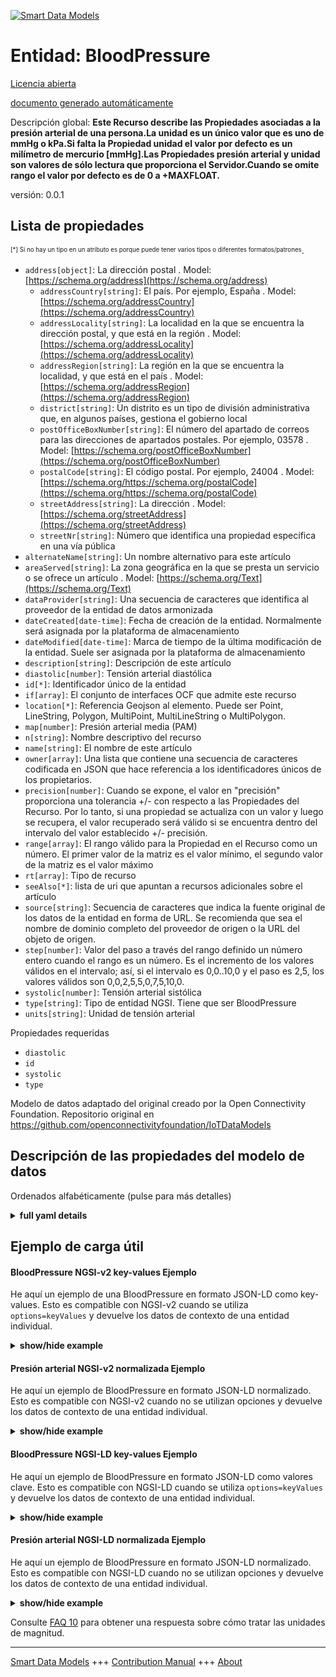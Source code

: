 <!-- 10-Header -->    
[![Smart Data Models](https://smartdatamodels.org/wp-content/uploads/2022/01/SmartDataModels_logo.png "Logo")](https://smartdatamodels.org)    
Entidad: BloodPressure    
======================<!-- /10-Header -->    
<!-- 15-License -->    
[Licencia abierta](https://github.com/smart-data-models//dataModel.OCF/blob/master/BloodPressure/LICENSE.md)    
[documento generado automáticamente](https://docs.google.com/presentation/d/e/2PACX-1vTs-Ng5dIAwkg91oTTUdt8ua7woBXhPnwavZ0FxgR8BsAI_Ek3C5q97Nd94HS8KhP-r_quD4H0fgyt3/pub?start=false&loop=false&delayms=3000#slide=id.gb715ace035_0_60)    
<!-- /15-License -->    
<!-- 20-Description -->    
Descripción global: **Este Recurso describe las Propiedades asociadas a la presión arterial de una persona.La unidad es un único valor que es uno de mmHg o kPa.Si falta la Propiedad unidad el valor por defecto es un milímetro de mercurio [mmHg].Las Propiedades presión arterial y unidad son valores de sólo lectura que proporciona el Servidor.Cuando se omite rango el valor por defecto es de 0 a +MAXFLOAT.**    
versión: 0.0.1    
<!-- /20-Description -->    
<!-- 30-PropertiesList -->    
## Lista de propiedades    
<sup><sub>[*] Si no hay un tipo en un atributo es porque puede tener varios tipos o diferentes formatos/patrones</sub></sup>.    
- `address[object]`: La dirección postal  . Model: [https://schema.org/address](https://schema.org/address)	- `addressCountry[string]`: El país. Por ejemplo, España  . Model: [https://schema.org/addressCountry](https://schema.org/addressCountry)    
	- `addressLocality[string]`: La localidad en la que se encuentra la dirección postal, y que está en la región  . Model: [https://schema.org/addressLocality](https://schema.org/addressLocality)    
	- `addressRegion[string]`: La región en la que se encuentra la localidad, y que está en el país  . Model: [https://schema.org/addressRegion](https://schema.org/addressRegion)    
	- `district[string]`: Un distrito es un tipo de división administrativa que, en algunos países, gestiona el gobierno local      
	- `postOfficeBoxNumber[string]`: El número del apartado de correos para las direcciones de apartados postales. Por ejemplo, 03578  . Model: [https://schema.org/postOfficeBoxNumber](https://schema.org/postOfficeBoxNumber)    
	- `postalCode[string]`: El código postal. Por ejemplo, 24004  . Model: [https://schema.org/https://schema.org/postalCode](https://schema.org/https://schema.org/postalCode)    
	- `streetAddress[string]`: La dirección  . Model: [https://schema.org/streetAddress](https://schema.org/streetAddress)    
	- `streetNr[string]`: Número que identifica una propiedad específica en una vía pública      
- `alternateName[string]`: Un nombre alternativo para este artículo  - `areaServed[string]`: La zona geográfica en la que se presta un servicio o se ofrece un artículo  . Model: [https://schema.org/Text](https://schema.org/Text)- `dataProvider[string]`: Una secuencia de caracteres que identifica al proveedor de la entidad de datos armonizada  - `dateCreated[date-time]`: Fecha de creación de la entidad. Normalmente será asignada por la plataforma de almacenamiento  - `dateModified[date-time]`: Marca de tiempo de la última modificación de la entidad. Suele ser asignada por la plataforma de almacenamiento  - `description[string]`: Descripción de este artículo  - `diastolic[number]`: Tensión arterial diastólica  - `id[*]`: Identificador único de la entidad  - `if[array]`: El conjunto de interfaces OCF que admite este recurso  - `location[*]`: Referencia Geojson al elemento. Puede ser Point, LineString, Polygon, MultiPoint, MultiLineString o MultiPolygon.  - `map[number]`: Presión arterial media (PAM)  - `n[string]`: Nombre descriptivo del recurso  - `name[string]`: El nombre de este artículo  - `owner[array]`: Una lista que contiene una secuencia de caracteres codificada en JSON que hace referencia a los identificadores únicos de los propietarios.  - `precision[number]`: Cuando se expone, el valor en "precisión" proporciona una tolerancia +/- con respecto a las Propiedades del Recurso. Por lo tanto, si una propiedad se actualiza con un valor y luego se recupera, el valor recuperado será válido si se encuentra dentro del intervalo del valor establecido +/- precisión.  - `range[array]`: El rango válido para la Propiedad en el Recurso como un número. El primer valor de la matriz es el valor mínimo, el segundo valor de la matriz es el valor máximo  - `rt[array]`: Tipo de recurso  - `seeAlso[*]`: lista de uri que apuntan a recursos adicionales sobre el artículo  - `source[string]`: Secuencia de caracteres que indica la fuente original de los datos de la entidad en forma de URL. Se recomienda que sea el nombre de dominio completo del proveedor de origen o la URL del objeto de origen.  - `step[number]`: Valor del paso a través del rango definido un número entero cuando el rango es un número.  Es el incremento de los valores válidos en el intervalo; así, si el intervalo es 0,0..10,0 y el paso es 2,5, los valores válidos son 0,0,2,5,5,0,7,5,10,0.  - `systolic[number]`: Tensión arterial sistólica  - `type[string]`: Tipo de entidad NGSI. Tiene que ser BloodPressure  - `units[string]`: Unidad de tensión arterial  <!-- /30-PropertiesList -->    
<!-- 35-RequiredProperties -->    
Propiedades requeridas    
- `diastolic`  - `id`  - `systolic`  - `type`  <!-- /35-RequiredProperties -->    
<!-- 40-RequiredProperties -->    
Modelo de datos adaptado del original creado por la Open Connectivity Foundation. Repositorio original en https://github.com/openconnectivityfoundation/IoTDataModels    
<!-- /40-RequiredProperties -->    
<!-- 50-DataModelHeader -->    
## Descripción de las propiedades del modelo de datos    
Ordenados alfabéticamente (pulse para más detalles)    
<!-- /50-DataModelHeader -->    
<!-- 60-ModelYaml -->    
<details><summary><strong>full yaml details</strong></summary>      
```yaml    
BloodPressure:      
  description: 'This Resource describes the Properties associated with a person''s blood pressure.The unit is a single value that is one of mmHg or kPa.If the unit Property is missing the default is a millimeter of mercury [mmHg].The bloodpressure and unit Properties are read-only values that are provided by the Server.When range is omitted the default is 0 to +MAXFLOAT.'      
  properties:      
    address:      
      description: The mailing address      
      properties:      
        addressCountry:      
          description: 'The country. For example, Spain'      
          type: string      
          x-ngsi:      
            model: https://schema.org/addressCountry      
            type: Property      
        addressLocality:      
          description: 'The locality in which the street address is, and which is in the region'      
          type: string      
          x-ngsi:      
            model: https://schema.org/addressLocality      
            type: Property      
        addressRegion:      
          description: 'The region in which the locality is, and which is in the country'      
          type: string      
          x-ngsi:      
            model: https://schema.org/addressRegion      
            type: Property      
        district:      
          description: 'A district is a type of administrative division that, in some countries, is managed by the local government'      
          type: string      
          x-ngsi:      
            type: Property      
        postOfficeBoxNumber:      
          description: 'The post office box number for PO box addresses. For example, 03578'      
          type: string      
          x-ngsi:      
            model: https://schema.org/postOfficeBoxNumber      
            type: Property      
        postalCode:      
          description: 'The postal code. For example, 24004'      
          type: string      
          x-ngsi:      
            model: https://schema.org/https://schema.org/postalCode      
            type: Property      
        streetAddress:      
          description: The street address      
          type: string      
          x-ngsi:      
            model: https://schema.org/streetAddress      
            type: Property      
        streetNr:      
          description: Number identifying a specific property on a public street      
          type: string      
          x-ngsi:      
            type: Property      
      type: object      
      x-ngsi:      
        model: https://schema.org/address      
        type: Property      
    alternateName:      
      description: An alternative name for this item      
      type: string      
      x-ngsi:      
        type: Property      
    areaServed:      
      description: The geographic area where a service or offered item is provided      
      type: string      
      x-ngsi:      
        model: https://schema.org/Text      
        type: Property      
    dataProvider:      
      description: A sequence of characters identifying the provider of the harmonised data entity      
      type: string      
      x-ngsi:      
        type: Property      
    dateCreated:      
      description: Entity creation timestamp. This will usually be allocated by the storage platform      
      format: date-time      
      type: string      
      x-ngsi:      
        type: Property      
    dateModified:      
      description: Timestamp of the last modification of the entity. This will usually be allocated by the storage platform      
      format: date-time      
      type: string      
      x-ngsi:      
        type: Property      
    description:      
      description: A description of this item      
      type: string      
      x-ngsi:      
        type: Property      
    diastolic:      
      description: Diastolic blood pressure      
      minimum: 0.0      
      readOnly: true      
      type: number      
      x-ngsi:      
        type: Property      
    id:      
      anyOf:      
        - description: Identifier format of any NGSI entity      
          maxLength: 256      
          minLength: 1      
          pattern: ^[\w\-\.\{\}\$\+\*\[\]`|~^@!,:\\]+$      
          type: string      
          x-ngsi:      
            type: Property      
        - description: Identifier format of any NGSI entity      
          format: uri      
          type: string      
          x-ngsi:      
            type: Property      
      description: Unique identifier of the entity      
      x-ngsi:      
        type: Property      
    if:      
      description: The OCF Interface set supported by this Resource      
      items:      
        enum:      
          - oic.if.s      
          - oic.if.baseline      
        maxLength: 64      
        type: string      
      minItems: 1      
      readOnly: true      
      type: array      
      uniqueItems: true      
      x-ngsi:      
        type: Property      
    location:      
      description: 'Geojson reference to the item. It can be Point, LineString, Polygon, MultiPoint, MultiLineString or MultiPolygon'      
      oneOf:      
        - description: Geojson reference to the item. Point      
          properties:      
            bbox:      
              items:      
                type: number      
              minItems: 4      
              type: array      
            coordinates:      
              items:      
                type: number      
              minItems: 2      
              type: array      
            type:      
              enum:      
                - Point      
              type: string      
          required:      
            - type      
            - coordinates      
          title: GeoJSON Point      
          type: object      
          x-ngsi:      
            type: GeoProperty      
        - description: Geojson reference to the item. LineString      
          properties:      
            bbox:      
              items:      
                type: number      
              minItems: 4      
              type: array      
            coordinates:      
              items:      
                items:      
                  type: number      
                minItems: 2      
                type: array      
              minItems: 2      
              type: array      
            type:      
              enum:      
                - LineString      
              type: string      
          required:      
            - type      
            - coordinates      
          title: GeoJSON LineString      
          type: object      
          x-ngsi:      
            type: GeoProperty      
        - description: Geojson reference to the item. Polygon      
          properties:      
            bbox:      
              items:      
                type: number      
              minItems: 4      
              type: array      
            coordinates:      
              items:      
                items:      
                  items:      
                    type: number      
                  minItems: 2      
                  type: array      
                minItems: 4      
                type: array      
              type: array      
            type:      
              enum:      
                - Polygon      
              type: string      
          required:      
            - type      
            - coordinates      
          title: GeoJSON Polygon      
          type: object      
          x-ngsi:      
            type: GeoProperty      
        - description: Geojson reference to the item. MultiPoint      
          properties:      
            bbox:      
              items:      
                type: number      
              minItems: 4      
              type: array      
            coordinates:      
              items:      
                items:      
                  type: number      
                minItems: 2      
                type: array      
              type: array      
            type:      
              enum:      
                - MultiPoint      
              type: string      
          required:      
            - type      
            - coordinates      
          title: GeoJSON MultiPoint      
          type: object      
          x-ngsi:      
            type: GeoProperty      
        - description: Geojson reference to the item. MultiLineString      
          properties:      
            bbox:      
              items:      
                type: number      
              minItems: 4      
              type: array      
            coordinates:      
              items:      
                items:      
                  items:      
                    type: number      
                  minItems: 2      
                  type: array      
                minItems: 2      
                type: array      
              type: array      
            type:      
              enum:      
                - MultiLineString      
              type: string      
          required:      
            - type      
            - coordinates      
          title: GeoJSON MultiLineString      
          type: object      
          x-ngsi:      
            type: GeoProperty      
        - description: Geojson reference to the item. MultiLineString      
          properties:      
            bbox:      
              items:      
                type: number      
              minItems: 4      
              type: array      
            coordinates:      
              items:      
                items:      
                  items:      
                    items:      
                      type: number      
                    minItems: 2      
                    type: array      
                  minItems: 4      
                  type: array      
                type: array      
              type: array      
            type:      
              enum:      
                - MultiPolygon      
              type: string      
          required:      
            - type      
            - coordinates      
          title: GeoJSON MultiPolygon      
          type: object      
          x-ngsi:      
            type: GeoProperty      
      x-ngsi:      
        type: GeoProperty      
    map:      
      description: Mean arterial pressure (MAP)      
      minimum: 0.0      
      readOnly: true      
      type: number      
      x-ngsi:      
        type: Property      
    n:      
      description: Friendly name of the Resource      
      maxLength: 64      
      readOnly: true      
      type: string      
      x-ngsi:      
        type: Property      
    name:      
      description: The name of this item      
      type: string      
      x-ngsi:      
        type: Property      
    owner:      
      description: A List containing a JSON encoded sequence of characters referencing the unique Ids of the owner(s)      
      items:      
        anyOf:      
          - description: Identifier format of any NGSI entity      
            maxLength: 256      
            minLength: 1      
            pattern: ^[\w\-\.\{\}\$\+\*\[\]`|~^@!,:\\]+$      
            type: string      
            x-ngsi:      
              type: Property      
          - description: Identifier format of any NGSI entity      
            format: uri      
            type: string      
            x-ngsi:      
              type: Property      
        description: Unique identifier of the entity      
        x-ngsi:      
          type: Property      
      type: array      
      x-ngsi:      
        type: Property      
    precision:      
      description: 'When exposed the value in ''precision'' provides a +/- tolerance against the Properties in the Resource. Thus if a Property is UPDATED to a value and that Property then RETRIEVED, the RETRIEVED value is valid if in the range of the set value +/- precision'      
      readOnly: true      
      type: number      
      x-ngsi:      
        type: Property      
    range:      
      description: 'The valid range for the Property in the Resource as a number. The first value in the array is the minimum value, the second value in the array is the maximum value'      
      items:      
        type: number      
      maxItems: 2      
      minItems: 2      
      readOnly: true      
      type: array      
      x-ngsi:      
        type: Property      
    rt:      
      description: Resource Type      
      items:      
        enum:      
          - oic.r.blood.pressure      
        maxLength: 64      
        type: string      
      minItems: 1      
      readOnly: true      
      type: array      
      uniqueItems: true      
      x-ngsi:      
        type: Property      
    seeAlso:      
      description: list of uri pointing to additional resources about the item      
      oneOf:      
        - items:      
            format: uri      
            type: string      
          minItems: 1      
          type: array      
        - format: uri      
          type: string      
      x-ngsi:      
        type: Property      
    source:      
      description: 'A sequence of characters giving the original source of the entity data as a URL. Recommended to be the fully qualified domain name of the source provider, or the URL to the source object'      
      type: string      
      x-ngsi:      
        type: Property      
    step:      
      description: 'Step value across the defined range an integer when the range is a number.  This is the increment for valid values across the range; so if range is 0.0..10.0 and step is 2.5 then valid values are 0.0,2.5,5.0,7.5,10.0'      
      readOnly: true      
      type: number      
      x-ngsi:      
        type: Property      
    systolic:      
      description: Systolic blood pressure      
      minimum: 0.0      
      readOnly: true      
      type: number      
      x-ngsi:      
        type: Property      
    type:      
      description: NGSI entity type. It has to be BloodPressure      
      enum:      
        - BloodPressure      
      type: string      
      x-ngsi:      
        type: Property      
    units:      
      default: mmHg      
      description: Blood pressure unit      
      enum:      
        - mmHg      
        - kPa      
      readOnly: true      
      type: string      
      x-ngsi:      
        type: Property      
  required:      
    - systolic      
    - diastolic      
    - id      
    - type      
  type: object      
  x-derived-from: https://raw.githubusercontent.com/openconnectivityfoundation/IoTDataModels/master/BloodPressureResURI.swagger.json      
  x-disclaimer: 'Redistribution and use in source and binary forms, with or without modification, are permitted  provided that the license conditions are met. Copyleft (c) 2022 Contributors to Smart Data Models Program'      
  x-license-url: https://github.com/smart-data-models/dataModel.OCF/blob/master/BloodPressure/LICENSE.md      
  x-model-schema: https://smart-data-models.github.io/dataModel.OCF/BloodPressure/schema.json      
  x-model-tags: OCF      
  x-version: 0.0.1      
```    
</details>      
<!-- /60-ModelYaml -->    
<!-- 70-MiddleNotes -->    
<!-- /70-MiddleNotes -->    
<!-- 80-Examples -->    
## Ejemplo de carga útil    
#### BloodPressure NGSI-v2 key-values Ejemplo    
He aquí un ejemplo de una BloodPressure en formato JSON-LD como key-values. Esto es compatible con NGSI-v2 cuando se utiliza `options=keyValues` y devuelve los datos de contexto de una entidad individual.    
<details><summary><strong>show/hide example</strong></summary>      
```json  
{  
  "id": "urn:ngsi-ld:BloodPressure:id:OYKZ:20915576",  
  "dateCreated": "2005-10-31T03:17:09Z",  
  "dateModified": "1974-09-20T19:41:22Z",  
  "source": "Energy heavy commercial threat military thank. Front dream hour",  
  "name": "To follow social degree experience. Someone ov",  
  "alternateName": "Add save add some. Defense agent performance by teach risk.",  
  "description": "Artist share often good here. Debate position series energy however. Catch hundred day score.",  
  "dataProvider": "May find base health gas magazine event. Tree way include build town politics",  
  "owner": [  
    "urn:ngsi-ld:BloodPressure:items:BYTR:17522837",  
    "urn:ngsi-ld:BloodPressure:items:TABG:05694523"  
  ],  
  "seeAlso": [  
    "urn:ngsi-ld:BloodPressure:items:SOMO:80156322"  
  ],  
  "location": {  
    "type": "Point",  
    "coordinates": [  
      -34.40316,  
      -27.475728  
    ]  
  },  
  "address": {  
    "streetAddress": "Effort guess more deal company. Past structure each conference",  
    "addressLocality": "Street physical computer art stuff.",  
    "addressRegion": "Never real operation fast",  
    "addressCountry": "Three south instead hand. Table general light so many quality. You open eas",  
    "postalCode": "Agent one eight final analysis model. Face all body school. Many shake right tonight ago hot season.",  
    "postOfficeBoxNumber": "Talk industry management show. Town stay treat future. National consider allow. Mind official as exist.",  
    "streetNr": "Smile institution hear born policy. Then artist camera actually. Want music threat nation series.",  
    "district": "While expert up tree pressure they approach study. Notice authority safe one operation left. Ground"  
  },  
  "areaServed": "Then know whether argue ",  
  "rt": [  
    "oic.r.blood.pressure"  
  ],  
  "map": 592.7,  
  "units": "kPa",  
  "systolic": 558.1,  
  "diastolic": 204.0,  
  "if": [  
    "oic.if.s"  
  ],  
  "range": [  
    94.2,  
    435.7  
  ],  
  "step": 955.5,  
  "precision": 787.6,  
  "n": "Officer front best identify everybody create board. Available c",  
  "type": "BloodPressure"  
}  
```  
</details>    
#### Presión arterial NGSI-v2 normalizada Ejemplo    
He aquí un ejemplo de BloodPressure en formato JSON-LD normalizado. Esto es compatible con NGSI-v2 cuando no se utilizan opciones y devuelve los datos de contexto de una entidad individual.    
<details><summary><strong>show/hide example</strong></summary>      
```json  
{  
  "id": "urn:ngsi-ld:BloodPressure:id:OYKZ:20915576",  
  "dateCreated": {  
    "type": "DateTime",  
    "value": "2005-10-31T03:17:09Z"  
  },  
  "dateModified": {  
    "type": "DateTime",  
    "value": "1974-09-20T19:41:22Z"  
  },  
  "source": {  
    "type": "Text",  
    "value": "Energy heavy commercial threat military thank. Front dream hour"  
  },  
  "name": {  
    "type": "Text",  
    "value": "To follow social degree experience. Someone ov"  
  },  
  "alternateName": {  
    "type": "Text",  
    "value": "Add save add some. Defense agent performance by teach risk."  
  },  
  "description": {  
    "type": "Text",  
    "value": "Artist share often good here. Debate position series energy however. Catch hundred day score."  
  },  
  "dataProvider": {  
    "type": "Text",  
    "value": "May find base health gas magazine event. Tree way include build town politics"  
  },  
  "owner": {  
    "type": "StructuredValue",  
    "value": [  
      "urn:ngsi-ld:BloodPressure:items:BYTR:17522837",  
      "urn:ngsi-ld:BloodPressure:items:TABG:05694523"  
    ]  
  },  
  "seeAlso": {  
    "type": "StructuredValue",  
    "value": [  
      "urn:ngsi-ld:BloodPressure:items:SOMO:80156322"  
    ]  
  },  
  "location": {  
    "type": "geo:json",  
    "value": {  
      "type": "Point",  
      "coordinates": [  
        -34.40316,  
        -27.475728  
      ]  
    }  
  },  
  "address": {  
    "type": "StructuredValue",  
    "value": {  
      "streetAddress": "Effort guess more deal company. Past structure each conference",  
      "addressLocality": "Street physical computer art stuff.",  
      "addressRegion": "Never real operation fast",  
      "addressCountry": "Three south instead hand. Table general light so many quality. You open eas",  
      "postalCode": "Agent one eight final analysis model. Face all body school. Many shake right tonight ago hot season.",  
      "postOfficeBoxNumber": "Talk industry management show. Town stay treat future. National consider allow. Mind official as exist.",  
      "streetNr": "Smile institution hear born policy. Then artist camera actually. Want music threat nation series.",  
      "district": "While expert up tree pressure they approach study. Notice authority safe one operation left. Ground"  
    }  
  },  
  "areaServed": {  
    "type": "Text",  
    "value": "Then know whether argue "  
  },  
  "rt": {  
    "type": "StructuredValue",  
    "value": [  
      "oic.r.blood.pressure"  
    ]  
  },  
  "map": {  
    "type": "Number",  
    "value": 592.7  
  },  
  "units": {  
    "type": "Text",  
    "value": "kPa"  
  },  
  "systolic": {  
    "type": "Number",  
    "value": 558.1  
  },  
  "diastolic": {  
    "type": "Number",  
    "value": 204.0  
  },  
  "if": {  
    "type": "StructuredValue",  
    "value": [  
      "oic.if.s"  
    ]  
  },  
  "range": {  
    "type": "StructuredValue",  
    "value": [  
      94.2,  
      435.7  
    ]  
  },  
  "step": {  
    "type": "Number",  
    "value": 955.5  
  },  
  "precision": {  
    "type": "Number",  
    "value": 787.6  
  },  
  "n": {  
    "type": "Text",  
    "value": "Officer front best identify everybody create board. Available c"  
  },  
  "type": "BloodPressure"  
}  
```  
</details>    
#### BloodPressure NGSI-LD key-values Ejemplo    
He aquí un ejemplo de BloodPressure en formato JSON-LD como valores clave. Esto es compatible con NGSI-LD cuando se utiliza `options=keyValues` y devuelve los datos de contexto de una entidad individual.    
<details><summary><strong>show/hide example</strong></summary>      
```json  
{  
  "id": "urn:ngsi-ld:BloodPressure:id:OYKZ:20915576",  
  "dateCreated": "2005-10-31T03:17:09Z",  
  "dateModified": "1974-09-20T19:41:22Z",  
  "source": "Energy heavy commercial threat military thank. Front dream hour",  
  "name": "To follow social degree experience. Someone ov",  
  "alternateName": "Add save add some. Defense agent performance by teach risk.",  
  "description": "Artist share often good here. Debate position series energy however. Catch hundred day score.",  
  "dataProvider": "May find base health gas magazine event. Tree way include build town politics",  
  "owner": [  
    "urn:ngsi-ld:BloodPressure:items:BYTR:17522837",  
    "urn:ngsi-ld:BloodPressure:items:TABG:05694523"  
  ],  
  "seeAlso": [  
    "urn:ngsi-ld:BloodPressure:items:SOMO:80156322"  
  ],  
  "location": {  
    "type": "Point",  
    "coordinates": [  
      -34.40316,  
      -27.475728  
    ]  
  },  
  "address": {  
    "streetAddress": "Effort guess more deal company. Past structure each conference",  
    "addressLocality": "Street physical computer art stuff.",  
    "addressRegion": "Never real operation fast",  
    "addressCountry": "Three south instead hand. Table general light so many quality. You open eas",  
    "postalCode": "Agent one eight final analysis model. Face all body school. Many shake right tonight ago hot season.",  
    "postOfficeBoxNumber": "Talk industry management show. Town stay treat future. National consider allow. Mind official as exist.",  
    "streetNr": "Smile institution hear born policy. Then artist camera actually. Want music threat nation series.",  
    "district": "While expert up tree pressure they approach study. Notice authority safe one operation left. Ground"  
  },  
  "areaServed": "Then know whether argue ",  
  "rt": [  
    "oic.r.blood.pressure"  
  ],  
  "map": 592.7,  
  "units": "kPa",  
  "systolic": 558.1,  
  "diastolic": 204.0,  
  "if": [  
    "oic.if.s"  
  ],  
  "range": [  
    94.2,  
    435.7  
  ],  
  "step": 955.5,  
  "precision": 787.6,  
  "n": "Officer front best identify everybody create board. Available c",  
  "type": "BloodPressure",  
  "@context": [  
    "https://smartdatamodels.org/context.jsonld"  
  ]  
}  
```  
</details>    
#### Presión arterial NGSI-LD normalizada Ejemplo    
He aquí un ejemplo de BloodPressure en formato JSON-LD normalizado. Esto es compatible con NGSI-LD cuando no se utilizan opciones y devuelve los datos de contexto de una entidad individual.    
<details><summary><strong>show/hide example</strong></summary>      
```json  
{  
    "id": "urn:ngsi-ld:BloodPressure:id:OYKZ:20915576",  
    "dateCreated": {  
        "type": "Property",  
        "value": {  
            "@type": "DateTime",  
            "@value": "2005-10-31T03:17:09Z"  
        }  
    },  
    "dateModified": {  
        "type": "Property",  
        "value": {  
            "@type": "DateTime",  
            "@value": "1974-09-20T19:41:22Z"  
        }  
    },  
    "source": {  
        "type": "Property",  
        "value": "Energy heavy commercial threat military thank. Front dream hour"  
    },  
    "name": {  
        "type": "Property",  
        "value": "To follow social degree experience. Someone ov"  
    },  
    "alternateName": {  
        "type": "Property",  
        "value": "Add save add some. Defense agent performance by teach risk."  
    },  
    "description": {  
        "type": "Property",  
        "value": "Artist share often good here. Debate position series energy however. Catch hundred day score."  
    },  
    "dataProvider": {  
        "type": "Property",  
        "value": "May find base health gas magazine event. Tree way include build town politics"  
    },  
    "owner": {  
        "type": "Property",  
        "value": [  
            "urn:ngsi-ld:BloodPressure:items:BYTR:17522837",  
            "urn:ngsi-ld:BloodPressure:items:TABG:05694523"  
        ]  
    },  
    "seeAlso": {  
        "type": "Property",  
        "value": [  
            "urn:ngsi-ld:BloodPressure:items:SOMO:80156322"  
        ]  
    },  
    "location": {  
        "type": "GeoProperty",  
        "value": {  
            "type": "Point",  
            "coordinates": [  
                -34.40316,  
                -27.475728  
            ]  
        }  
    },  
    "address": {  
        "type": "Property",  
        "value": {  
            "streetAddress": "Effort guess more deal company. Past structure each conference",  
            "addressLocality": "Street physical computer art stuff.",  
            "addressRegion": "Never real operation fast",  
            "addressCountry": "Three south instead hand. Table general light so many quality. You open eas",  
            "postalCode": "Agent one eight final analysis model. Face all body school. Many shake right tonight ago hot season.",  
            "postOfficeBoxNumber": "Talk industry management show. Town stay treat future. National consider allow. Mind official as exist.",  
            "streetNr": "Smile institution hear born policy. Then artist camera actually. Want music threat nation series.",  
            "district": "While expert up tree pressure they approach study. Notice authority safe one operation left. Ground"  
        }  
    },  
    "areaServed": {  
        "type": "Property",  
        "value": "Then know whether argue "  
    },  
    "rt": {  
        "type": "Property",  
        "value": [  
            "oic.r.blood.pressure"  
        ]  
    },  
    "map": {  
        "type": "Property",  
        "value": 592.7  
    },  
    "units": {  
        "type": "Property",  
        "value": "kPa"  
    },  
    "systolic": {  
        "type": "Property",  
        "value": 558.1  
    },  
    "diastolic": {  
        "type": "Property",  
        "value": 204.0  
    },  
    "if": {  
        "type": "Property",  
        "value": [  
            "oic.if.s"  
        ]  
    },  
    "range": {  
        "type": "Property",  
        "value": [  
            94.2,  
            435.7  
        ]  
    },  
    "step": {  
        "type": "Property",  
        "value": 955.5  
    },  
    "precision": {  
        "type": "Property",  
        "value": 787.6  
    },  
    "n": {  
        "type": "Property",  
        "value": "Officer front best identify everybody create board. Available c"  
    },  
    "type": "BloodPressure",  
    "@context": [  
        "https://smartdatamodels.org/context.jsonld"  
    ]  
}  
```  
</details><!-- /80-Examples -->    
<!-- 90-FooterNotes -->    
<!-- /90-FooterNotes -->    
<!-- 95-Units -->    
Consulte [FAQ 10](https://smartdatamodels.org/index.php/faqs/) para obtener una respuesta sobre cómo tratar las unidades de magnitud.    
<!-- /95-Units -->    
<!-- 97-LastFooter -->    
---    
[Smart Data Models](https://smartdatamodels.org) +++ [Contribution Manual](https://bit.ly/contribution_manual) +++ [About](https://bit.ly/Introduction_SDM)<!-- /97-LastFooter -->    
